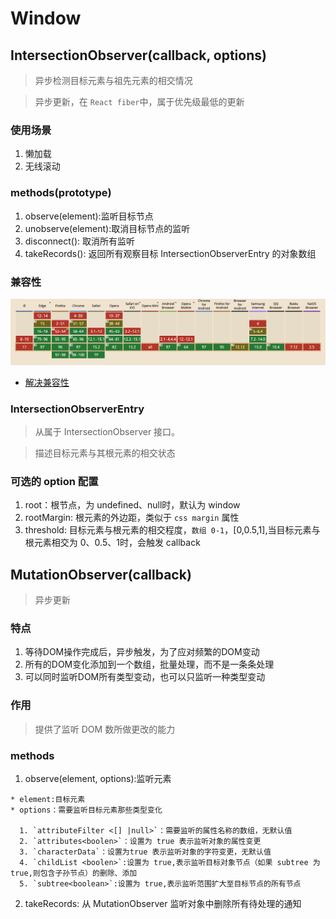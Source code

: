 # Window

## IntersectionObserver(callback, options)

> 异步检测目标元素与祖先元素的相交情况

> 异步更新，在 `React fiber`中，属于优先级最低的更新

### 使用场景

  1. 懒加载
  2. 无线滚动

### methods(prototype)

  1. observe(element):监听目标节点
  2. unobserve(element):取消目标节点的监听
  3. disconnect():  取消所有监听
  4. takeRecords(): 返回所有观察目标 IntersectionObserverEntry 的对象数组

### 兼容性

![IntersectionObserver兼容性](/images/JavaScript/IntersectionObserver兼容性.png)

* [解决兼容性](https://github.com/w3c/IntersectionObserver/tree/main/polyfill)

### IntersectionObserverEntry

> 从属于 IntersectionObserver 接口。

> 描述目标元素与其根元素的相交状态

### 可选的 option 配置

  1. root：根节点，为 undefined、null时，默认为 window
  2. rootMargin: 根元素的外边距，类似于 `css margin` 属性
  3. threshold: 目标元素与根元素的相交程度，`数组 0-1`，[0,0.5,1],当目标元素与根元素相交为 0、0.5、1时，会触发 callback

## MutationObserver(callback)

> 异步更新

### 特点

  1. 等待DOM操作完成后，异步触发，为了应对频繁的DOM变动
  2. 所有的DOM变化添加到一个数组，批量处理，而不是一条条处理
  3. 可以同时监听DOM所有类型变动，也可以只监听一种类型变动

### 作用

> 提供了监听 DOM 数所做更改的能力

### methods

  1. observe(element, options):监听元素

    * element:目标元素
    * options：需要监听目标元素那些类型变化

      1. `attributeFilter <[] |null>`：需要监听的属性名称的数组，无默认值
      2. `attributes<boolen>`：设置为 true 表示监听对象的属性变更
      3. `characterData`：设置为true 表示监听对象的字符变更，无默认值
      4. `childList <boolen>`:设置为 true,表示监听目标对象节点（如果 subtree 为 true,则包含子孙节点）的删除、添加
      5. `subtree<boolean>`:设置为 true,表示监听范围扩大至目标节点的所有节点

  2. takeRecords: 从 MutationObserver 监听对象中删除所有待处理的通知
